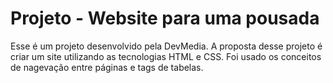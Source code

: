 # Projeto - Website para uma pousada
Esse é um projeto desenvolvido pela DevMedia. A proposta desse projeto é criar um site utilizando as tecnologias HTML e CSS. Foi usado os conceitos de nagevação entre páginas e tags de tabelas.

